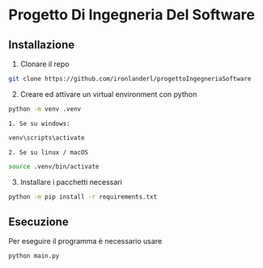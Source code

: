 # Progetto Di Ingegneria Del Software

## Installazione
1. Clonare il repo
```bash
git clone https://github.com/ironlanderl/progettoIngegneriaSoftware
```

2. Creare ed attivare un virtual environment con python
```bash
python -m venv .venv
```
    1. Se su windows:
```cmd
venv\scripts\activate
```
    2. Se su linux / macOS
```bash
source .venv/bin/activate
```

3. Installare i pacchetti necessari
```bash
python -m pip install -r requirements.txt
```

## Esecuzione
Per eseguire il programma è necessario usare
```bash
python main.py
```